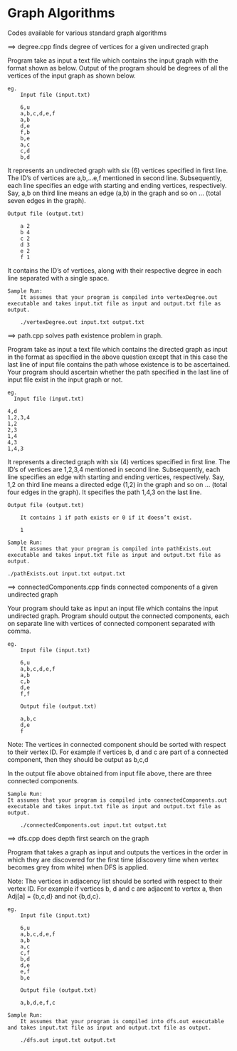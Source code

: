# Graph Algorithms
Codes available for various standard graph algorithms

==> degree.cpp finds degree of vertices for a given undirected graph

Program take as input a text file which contains the input graph with the format shown as below. Output of the program should be degrees of all the vertices of the input graph as shown below.
	
	eg.
		Input file (input.txt)
		
		6,u
		a,b,c,d,e,f
		a,b
		d,e
		f,b
		b,e
		a,c
		c,d
		b,d


It represents an undirected graph with six (6) vertices specified in first line. The ID’s of vertices are a,b,...e,f mentioned in second line. Subsequently, each line specifies an edge with starting and ending vertices, respectively. Say, a,b on third line means an edge (a,b) in the graph and so on ... (total seven edges in the graph).


	Output file (output.txt)
		
		a 2
		b 4
		c 2
		d 3
		e 2
		f 1

It contains the ID’s of vertices, along with their respective degree in each line separated with a single space. 
			


	Sample Run: 
		It assumes that your program is compiled into vertexDegree.out executable and takes input.txt file as input and output.txt file as output.

		./vertexDegree.out input.txt output.txt	

==> path.cpp solves path existence problem in graph.

Program take as input a text file which contains the directed graph as input in the format as specified in the above question except that in this case the last line of input file contains the path whose existence is to be ascertained. Your program should ascertain whether the path specified in the last line of input file exist in the input graph or not.
	
	eg.
	  Input file (input.txt)

	4,d
	1,2,3,4
	1,2
	2,3
	1,4
	4,3
	1,4,3

It represents a directed graph with six (4) vertices specified in first line. The ID’s of vertices are 1,2,3,4 mentioned in second line. Subsequently, each line specifies an edge with starting and ending vertices, respectively. Say, 1,2 on third line means a directed edge (1,2) in the graph and so on ... (total four edges in the graph). It specifies the path 1,4,3 on the last line.


	Output file (output.txt)

		It contains 1 if path exists or 0 if it doesn’t exist. 
			
		1

	Sample Run: 
		It assumes that your program is compiled into pathExists.out executable and takes input.txt file as input and output.txt file as output.

	./pathExists.out input.txt output.txt	


==> connectedComponents.cpp finds connected components of a given undirected graph

Your program should take as input an input file which contains the input undirected graph. Program should output the connected components, each on separate line with vertices of connected component separated with comma.

	eg.
		Input file (input.txt)

		6,u
		a,b,c,d,e,f
		a,b
		c,b
		d,e
		f,f

		Output file (output.txt)
			
		a,b,c
		d,e
		f
		
Note: The vertices in connected component should be sorted with respect to their vertex ID. For example if vertices b, d and c are part of a connected component, then they should be output as b,c,d

In the output file above obtained from input file above, there are three connected components.
		

	Sample Run: 
	It assumes that your program is compiled into connectedComponents.out executable and takes input.txt file as input and output.txt file as output.

		./connectedComponents.out input.txt output.txt

==> dfs.cpp does depth first search on the graph

Program that takes a graph as input and outputs the vertices in the order in which they are discovered for the first time (discovery time when vertex becomes grey from white) when DFS is applied.

Note: The vertices in adjacency list should be sorted with respect to their vertex ID. For example if vertices b, d and c are adjacent to vertex a, then Adj[a] = {b,c,d} and not {b,d,c}.

	eg.
		Input file (input.txt)

		6,u
		a,b,c,d,e,f
		a,b
		a,c
		c,f
		b,d
		d,e
		e,f
		b,e

		Output file (output.txt)
				
		a,b,d,e,f,c

	Sample Run: 
		It assumes that your program is compiled into dfs.out executable and takes input.txt file as input and output.txt file as output.

		./dfs.out input.txt output.txt
